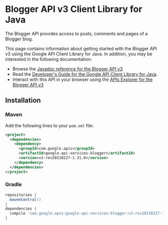 # Blogger API v3 Client Library for Java

The Blogger API provides access to posts, comments and pages of a Blogger blog.

This page contains information about getting started with the Blogger API v3
using the Google API Client Library for Java. In addition, you may be interested
in the following documentation:

* Browse the [Javadoc reference for the Blogger API v3][javadoc]
* Read the [Developer's Guide for the Google API Client Library for Java][google-api-client].
* Interact with this API in your browser using the [APIs Explorer for the Blogger API v3][api-explorer]

## Installation

### Maven

Add the following lines to your `pom.xml` file:

```xml
<project>
  <dependencies>
    <dependency>
      <groupId>com.google.apis</groupId>
      <artifactId>google-api-services-blogger</artifactId>
      <version>v3-rev20210227-1.31.0</version>
    </dependency>
  </dependencies>
</project>
```

### Gradle

```gradle
repositories {
  mavenCentral()
}
dependencies {
  compile 'com.google.apis:google-api-services-blogger:v3-rev20210227-1.31.0'
}
```

[javadoc]: https://googleapis.dev/java/google-api-services-blogger/latest/index.html
[google-api-client]: https://github.com/googleapis/google-api-java-client/
[api-explorer]: https://developers.google.com/apis-explorer/#p/blogger/v1/
